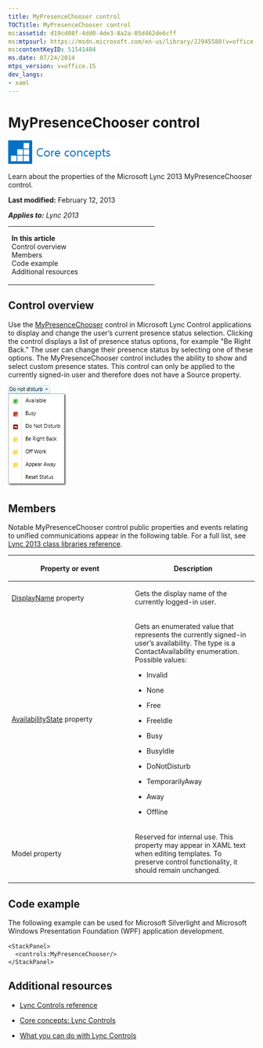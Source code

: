 ```yaml
---
title: MyPresenceChooser control
TOCTitle: MyPresenceChooser control
ms:assetid: d19cd08f-4dd0-4de3-8a2a-05d462de6cff
ms:mtpsurl: https://msdn.microsoft.com/en-us/library/JJ945580(v=office.15)
ms:contentKeyID: 51541404
ms.date: 07/24/2014
mtps_version: v=office.15
dev_langs:
- xaml
---
```


# MyPresenceChooser control

![Core concepts](images/JJ933133.mod_icon_CoreConcepts_long(Office.15).png "Core concepts")

Learn about the properties of the Microsoft Lync 2013 MyPresenceChooser control.

**Last modified:** February 12, 2013

***Applies to:** Lync 2013*

<table>
<colgroup>
<col style="width: 50%" />
<col style="width: 50%" />
</colgroup>
<tbody>
<tr class="odd">
<td><p><strong>In this article</strong><br />
Control overview<br />
Members<br />
Code example<br />
Additional resources</p></td>
<td></td>
</tr>
</tbody>
</table>

## Control overview

Use the [MyPresenceChooser](https://msdn.microsoft.com/en-us/library/hh379434\(v=office.15\)) control in Microsoft Lync Control applications to display and change the user’s current presence status selection. Clicking the control displays a list of presence status options, for example "Be Right Back." The user can change their presence status by selecting one of these options. The MyPresenceChooser control includes the ability to show and select custom presence states. This control can only be applied to the currently signed-in user and therefore does not have a Source property.

![MyPresenceChooser Control](images/JJ933130.MyPresenceChooserControl(Office.15).png "MyPresenceChooser Control")

## Members

Notable MyPresenceChooser control public properties and events relating to unified communications appear in the following table. For a full list, see [Lync 2013 class libraries reference](https://msdn.microsoft.com/en-us/library/jj933088\(v=office.15\)).

<table>
<colgroup>
<col style="width: 50%" />
<col style="width: 50%" />
</colgroup>
<thead>
<tr class="header">
<th><p>Property or event</p></th>
<th><p>Description</p></th>
</tr>
</thead>
<tbody>
<tr class="odd">
<td><p><a href="https://msdn.microsoft.com/en-us/library/hh363484(v=office.15)">DisplayName</a> property</p></td>
<td><p>Gets the display name of the currently logged-in user.</p></td>
</tr>
<tr class="even">
<td><p><a href="https://msdn.microsoft.com/en-us/library/hh363408(v=office.15)">AvailabilityState</a> property</p></td>
<td><p>Gets an enumerated value that represents the currently signed-in user’s availability. The type is a ContactAvailability enumeration. Possible values:</p>
<ul>
<li><p>Invalid</p></li>
<li><p>None</p></li>
<li><p>Free</p></li>
<li><p>FreeIdle</p></li>
<li><p>Busy</p></li>
<li><p>BusyIdle</p></li>
<li><p>DoNotDisturb</p></li>
<li><p>TemporarilyAway</p></li>
<li><p>Away</p></li>
<li><p>Offline</p></li>
</ul></td>
</tr>
<tr class="odd">
<td><p>Model property</p></td>
<td><p>Reserved for internal use. This property may appear in XAML text when editing templates. To preserve control functionality, it should remain unchanged.</p></td>
</tr>
</tbody>
</table>

## Code example

The following example can be used for Microsoft Silverlight and Microsoft Windows Presentation Foundation (WPF) application development.

``` xaml
<StackPanel>
  <controls:MyPresenceChooser/>
</StackPanel>
```

## Additional resources

  - [Lync Controls reference](lync-controls-reference.md)

  - [Core concepts: Lync Controls](core-concepts-lync-controls.md)

  - [What you can do with Lync Controls](what-you-can-do-with-lync-controls.md)

